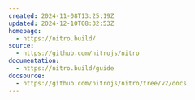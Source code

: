 ```yaml
---
created: 2024-11-08T13:25:19Z
updated: 2024-12-10T08:32:53Z
homepage:
  - https://nitro.build/
source:
  - https://github.com/nitrojs/nitro
documentation:
  - https://nitro.build/guide
docsource:
  - https://github.com/nitrojs/nitro/tree/v2/docs
---
```

